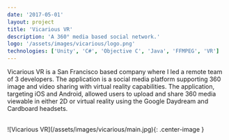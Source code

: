 ```yaml
---
date: '2017-05-01'
layout: project
title: 'Vicarious VR'
description: 'A 360° media based social network.'
logo: '/assets/images/vicarious/logo.png'
technologies: ['Unity', 'C#', 'Objective C', 'Java', 'FFMPEG', 'VR']
---
```


Vicarious VR is a San Francisco based company where I led a remote team of 3 developers. The application is a social media platform supporting 360 image and video sharing with virtual reality capabilities. The application, targeting iOS and Android, allowed users to upload and share 360 media viewable in either 2D or virtual reality using the Google Daydream and Cardboard headsets.

<br>
![Vicarious VR](/assets/images/vicarious/main.jpg){: .center-image }